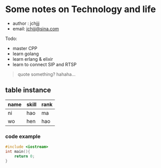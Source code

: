 # Some notes on Technology and life

* author : jchjjj 
* email: jchjjj@sina.com

Todo:
* master CPP   
* learn golang
* learn erlang & elixir
* learn to connect SIP and RTSP

> quote something? hahaha...

## table instance
name|skill|rank
--------|------|-------|
ni|hao|ma||
wo|hen|hao

### code example
```c
#include <iostream>
int main(){
    return 0;
}
```

